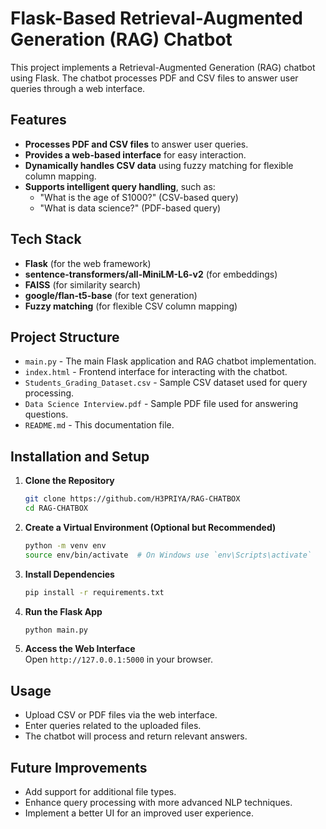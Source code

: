 # Flask-Based Retrieval-Augmented Generation (RAG) Chatbot  

This project implements a Retrieval-Augmented Generation (RAG) chatbot using Flask. The chatbot processes PDF and CSV files to answer user queries through a web interface.  

## Features  
- **Processes PDF and CSV files** to answer user queries.  
- **Provides a web-based interface** for easy interaction.  
- **Dynamically handles CSV data** using fuzzy matching for flexible column mapping.  
- **Supports intelligent query handling**, such as:  
  - "What is the age of S1000?" (CSV-based query)  
  - "What is data science?" (PDF-based query)  

## Tech Stack  
- **Flask** (for the web framework)  
- **sentence-transformers/all-MiniLM-L6-v2** (for embeddings)  
- **FAISS** (for similarity search)  
- **google/flan-t5-base** (for text generation)  
- **Fuzzy matching** (for flexible CSV column mapping)  

## Project Structure  
- `main.py` - The main Flask application and RAG chatbot implementation.  
- `index.html` - Frontend interface for interacting with the chatbot.  
- `Students_Grading_Dataset.csv` - Sample CSV dataset used for query processing.  
- `Data Science Interview.pdf` - Sample PDF file used for answering questions.  
- `README.md` - This documentation file.  

## Installation and Setup  
1. **Clone the Repository**  
   ```bash
   git clone https://github.com/H3PRIYA/RAG-CHATBOX
   cd RAG-CHATBOX
   ```
2. **Create a Virtual Environment (Optional but Recommended)**  
   ```bash
   python -m venv env
   source env/bin/activate  # On Windows use `env\Scripts\activate`
   ```
3. **Install Dependencies**  
   ```bash
   pip install -r requirements.txt
   ```
4. **Run the Flask App**  
   ```bash
   python main.py
   ```
5. **Access the Web Interface**  
   Open `http://127.0.0.1:5000` in your browser.  

## Usage  
- Upload CSV or PDF files via the web interface.  
- Enter queries related to the uploaded files.  
- The chatbot will process and return relevant answers.  

## Future Improvements  
- Add support for additional file types.  
- Enhance query processing with more advanced NLP techniques.  
- Implement a better UI for an improved user experience.  


